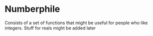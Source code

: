 # Numberphile
Consists of a set of functions that might be useful for people who like integers. Stuff for reals might be added later
